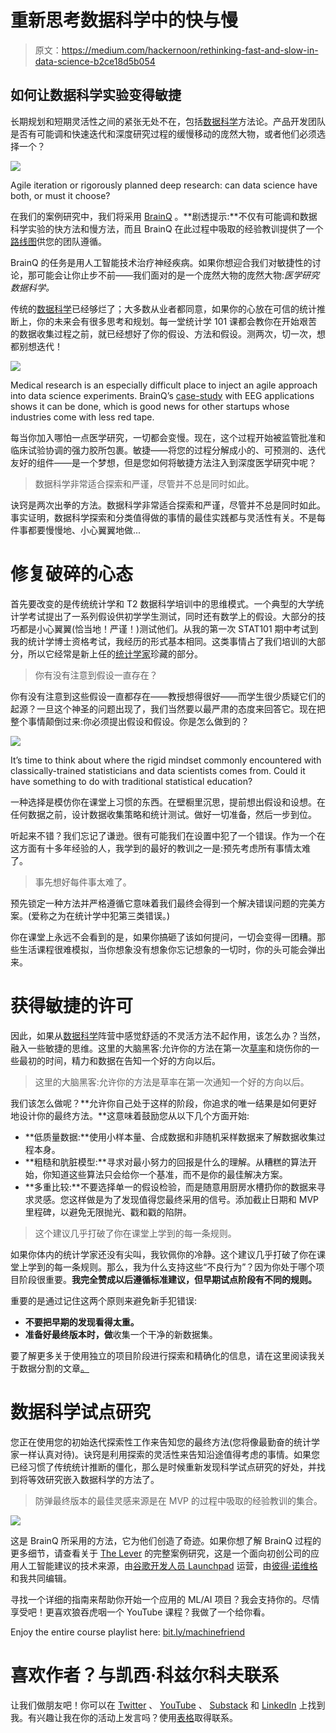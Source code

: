 # 重新思考数据科学中的快与慢

> 原文：<https://medium.com/hackernoon/rethinking-fast-and-slow-in-data-science-b2ce18d5b054>

## 如何让数据科学实验变得敏捷

长期规划和短期灵活性之间的紧张无处不在，包括[数据科学](http://bit.ly/quaesita_datasci)方法论。产品开发团队是否有可能调和快速迭代和深度研究过程的缓慢移动的庞然大物，或者他们必须选择一个？

![](img/e3cb9faf28fc28d3e7a11862024f9c3a.png)

Agile iteration or rigorously planned deep research: can data science have both, or must it choose?

在我们的案例研究中，我们将采用 [BrainQ](http://brainqtech.com/) 。**剧透提示:**不仅有可能调和数据科学实验的快方法和慢方法，而且 BrainQ 在此过程中吸取的经验教训提供了一个[路线图](/the-lever/running-agile-machine-learning-experiments-4d500314ab11)供您的团队遵循。

BrainQ 的任务是用人工智能技术治疗神经疾病。如果你想迎合我们对敏捷性的讨论，那可能会让你止步不前——我们面对的是一个庞然大物的庞然大物:*医学研究数据科学。*

传统的[数据科学](http://bit.ly/quaesita_datasci)已经够烂了；大多数从业者都同意，如果你的心放在可信的统计推断上，你的未来会有很多思考和规划。每一堂统计学 101 课都会教你在开始艰苦的数据收集过程之前，就已经想好了你的假设、方法和假设。测两次，切一次，想都别想迭代！

![](img/b3acca49fbb519ba72290fd4dd018fc0.png)

Medical research is an especially difficult place to inject an agile approach into data science experiments. BrainQ’s [case-study](/the-lever/running-agile-machine-learning-experiments-4d500314ab11) with EEG applications shows it can be done, which is good news for other startups whose industries come with less red tape.

每当你加入哪怕一点医学研究，一切都会变慢。现在，这个过程开始被监管批准和临床试验协调的强力胶所包裹。敏捷——将您的过程分解成小的、可预测的、迭代友好的组件——是一个梦想，但是您如何将敏捷方法注入到深度医学研究中呢？

> 数据科学非常适合探索和严谨，尽管并不总是同时如此。

诀窍是两次出拳的方法。数据科学非常适合探索和严谨，尽管并不总是同时如此。事实证明，数据科学探索和分类值得做的事情的最佳实践都与灵活性有关。不是每件事都要慢慢地、小心翼翼地做...

# 修复破碎的心态

首先要改变的是传统统计学和 T2 数据科学培训中的思维模式。一个典型的大学统计学考试提出了一系列假设供初学学生测试，同时还有数学上的假设。大部分的技巧都是小心翼翼(恰当地！严谨！)测试他们。从我的第一次 STAT101 期中考试到我的统计学博士资格考试，我经历的形式基本相同。这类事情占了我们培训的大部分，所以它经常是新上任的[统计学家](http://bit.ly/quaesita_damnedlies)珍藏的部分。

> 你有没有注意到假设一直存在？

你有没有注意到这些假设一直都存在——教授想得很好——而学生很少质疑它们的起源？一旦这个神圣的问题出现了，我们当然要以最严肃的态度来回答它。现在把整个事情颠倒过来:你必须提出假设和假设。你是怎么做到的？

![](img/465b0f560833f4de89eaa78c154d33d8.png)

It’s time to think about where the rigid mindset commonly encountered with classically-trained statisticians and data scientists comes from. Could it have something to do with traditional statistical education?

一种选择是模仿你在课堂上习惯的东西。在壁橱里沉思，提前想出假设和设想。在任何数据之前，设计数据收集策略和统计测试。做好一切准备，然后一步到位。

听起来不错？我们忘记了谦逊。很有可能我们在设置中犯了一个错误。作为一个在这方面有十多年经验的人，我学到的最好的教训之一是:预先考虑所有事情太难了。

> 事先想好每件事太难了。

预先锁定一种方法并严格遵循它意味着我们最终会得到一个解决错误问题的完美方案。(爱称之为在统计学中犯第三类错误。)

你在课堂上永远不会看到的是，如果你搞砸了该如何提问，一切会变得一团糟。那些生活课程很难模拟，当你想象没有想象你忘记想象的一切时，你的头可能会弹出来。

# 获得敏捷的许可

因此，如果从[数据科学](http://bit.ly/quaesita_datasci)阵营中感觉舒适的不灵活方法不起作用，该怎么办？当然，融入一些敏捷的思维。这里的大脑黑客:允许你的方法在第一次[草率](http://bit.ly/quaesita_analysts)和烧伤你的一些最初的时间，精力和数据在告知一个好的方向以后。

> 这里的大脑黑客:允许你的方法是草率在第一次通知一个好的方向以后。

我们该怎么做呢？**允许你自己处于这样的阶段，你追求的唯一结果是如何更好地设计你的最终方法。**这意味着鼓励您从以下几个方面开始:

*   **低质量数据:**使用小样本量、合成数据和非随机采样数据来了解数据收集过程本身。
*   **粗糙和肮脏模型:**寻求对最小努力的回报是什么的理解。从糟糕的算法开始，你知道这些算法只会给你一个基准，而不是你的最佳解决方案。
*   **多重比较:**不要选择单一的假设检验，而是随意用厨房水槽扔你的数据来寻求灵感。您这样做是为了发现值得您最终采用的信号。添加截止日期和 MVP 里程碑，以避免无限抛光、戳和戳的陷阱。

> 这个建议几乎打破了你在课堂上学到的每一条规则。

如果你体内的统计学家还没有尖叫，我钦佩你的冷静。这个建议几乎打破了你在课堂上学到的每一条规则。那么，我为什么支持这些“不良行为”？因为你处于哪个项目阶段很重要。**我完全赞成以后遵循标准建议，但早期试点阶段有不同的规则。**

重要的是通过记住这两个原则来避免新手犯错误:

*   **不要把早期的发现看得太重。**
*   **准备好最终版本时，做**收集一个干净的新数据集。

要了解更多关于使用独立的项目阶段进行探索和精确化的信息，请在这里阅读我关于数据分割的文章[。](http://bit.ly/quaesita_sydd)

# 数据科学试点研究

您正在使用您的初始迭代探索性工作来告知您的最终方法(您将像最勤奋的统计学家一样认真对待)。诀窍是利用探索的灵活性来告知沿途值得考虑的事情。如果您已经习惯了传统统计推断的僵化，那么是时候重新发现科学试点研究的好处，并找到将等效研究嵌入数据科学的方法了。

> 防弹最终版本的最佳灵感来源是在 MVP 的过程中吸取的经验教训的集合。

![](img/86c9336b35b313d0608c3455ff287b0d.png)

这是 BrainQ 所采用的方法，它为他们创造了奇迹。如果你想了解 BrainQ 过程的更多细节，请查看关于 [The Lever](https://medium.com/the-lever) 的完整案例研究，这是一个面向初创公司的应用人工智能建议的技术来源，由[谷歌开发人员 Launchpad](https://developers.google.com/programs/launchpad/) 运营，由[彼得·诺维格](https://en.wikipedia.org/wiki/Peter_Norvig)和我共同编辑。

寻找一个详细的指南来帮助你开始一个应用的 ML/AI 项目？我会支持你的。尽情享受吧！更喜欢狼吞虎咽一个 YouTube 课程？我做了一个给你看。

Enjoy the entire course playlist here: [bit.ly/machinefriend](http://bit.ly/machinefriend)

# 喜欢作者？与凯西·科兹尔科夫联系

让我们做朋友吧！你可以在 [Twitter](https://twitter.com/quaesita) 、 [YouTube](https://www.youtube.com/channel/UCbOX--VOebPe-MMRkatFRxw) 、 [Substack](http://decision.substack.com) 和 [LinkedIn](https://www.linkedin.com/in/kozyrkov/) 上找到我。有兴趣让我在你的活动上发言吗？使用[表格](http://bit.ly/makecassietalk)取得联系。